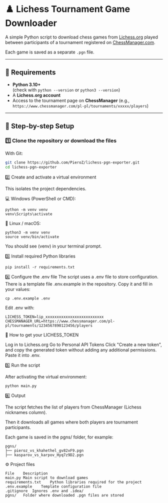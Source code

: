 # ♟️ Lichess Tournament Game Downloader

A simple Python script to download chess games from [Lichess.org](https://lichess.org) played between participants of a tournament registered on [ChessManager.com](https://www.chessmanager.com).

Each game is saved as a separate `.pgn` file.

---

## 🧰 Requirements

- **Python 3.10+**  
  (check with `python --version` or `python3 --version`)
- A **Lichess.org account**
- Access to the tournament page on **ChessManager** (e.g., `https://www.chessmanager.com/pl-pl/tournaments/xxxxx/players`)

---

## 🚀 Step-by-step Setup

### 1️⃣ Clone the repository or download the files

With Git:
```bash
git clone https://github.com/PieroZ/lichess-pgn-exporter.git
cd lichess-pgn-exporter
```

2️⃣ Create and activate a virtual environment

This isolates the project dependencies.

💻 Windows (PowerShell or CMD):
```
python -m venv venv
venv\Scripts\activate
```

🐧 Linux / macOS:
```
python3 -m venv venv
source venv/bin/activate
```

You should see (venv) in your terminal prompt.

3️⃣ Install required Python libraries

```
pip install -r requirements.txt
```

4️⃣ Configure the .env file
The script uses a .env file to store configuration.
There is a template file .env.example in the repository. Copy it and fill in your values:
```
cp .env.example .env
```
Edit .env with:
```
LICHESS_TOKEN=lip_xxxxxxxxxxxxxxxxxxxxxxxxxx
CHESSMANAGER_URL=https://www.chessmanager.com/pl-pl/tournaments/1234567890123456/players
```

🔐 How to get your LICHESS_TOKEN

Log in to Lichess.org
Go to Personal API Tokens
Click "Create a new token", and copy the generated token without adding any additional permissions.
Paste it into .env.

5️⃣ Run the script

After activating the virtual environment:
```
python main.py
```

6️⃣ Output

The script fetches the list of players from ChessManager (Lichess nicknames column).

Then it downloads all games where both players are tournament participants.

Each game is saved in the pgns/ folder, for example:
```
pgns/
├── pieroz_vs_khahethel_gv82xF9.pgn
├── kasparov_vs_karpov_Hyq7z9D2.pgn
```

⚙️ Project files

```
File	Description
main.py	Main script to download games
requirements.txt	Python libraries required for the project
.env.example	Template configuration file
.gitignore	Ignores .env and .idea/
pgns/	Folder where downloaded .pgn files are stored
```

